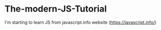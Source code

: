 # The-modern-JS-Tutorial
I'm starting to learn JS from javascript.info website (https://javascript.info/)
